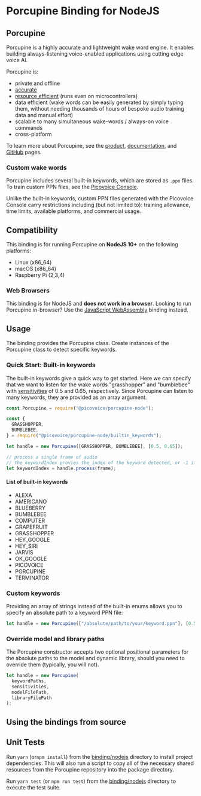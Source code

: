 # Porcupine Binding for NodeJS

## Porcupine

Porcupine is a highly accurate and lightweight wake word engine. It enables building always-listening voice-enabled applications using cutting edge voice AI.

Porcupine is:

- private and offline
- [accurate](https://github.com/Picovoice/wake-word-benchmark)
- [resource efficient](https://www.youtube.com/watch?v=T0tAnh8tUQg) (runs even on microcontrollers)
- data efficient (wake words can be easily generated by simply typing them, without needing thousands of hours of bespoke audio training data and manual effort)
- scalable to many simultaneous wake-words / always-on voice commands
- cross-platform

To learn more about Porcupine, see the [product](https://picovoice.ai/products/porcupine/), [documentation](https://picovoice.ai/docs/), and [GitHub](https://github.com/Picovoice/porcupine/) pages.

### Custom wake words

Porcupine includes several built-in keywords, which are stored as `.ppn` files. To train custom PPN files, see the [Picovoice Console](https://picovoice.ai/console/).

Unlike the built-in keywords, custom PPN files generated with the Picovoice Console carry restrictions including (but not limited to): training allowance, time limits, available platforms, and commercial usage.

## Compatibility

This binding is for running Porcupine on **NodeJS 10+** on the following platforms:

- Linux (x86_64)
- macOS (x86_64)
- Raspberry Pi (2,3,4)

### Web Browsers

This binding is for NodeJS and **does not work in a browser**. Looking to run Porcupine in-browser? Use the [JavaScript WebAssembly](https://github.com/Picovoice/porcupine/tree/master/binding/javascript) binding instead.

## Usage

The binding provides the Porcupine class. Create instances of the Porcupine class to detect specific keywords.

### Quick Start: Built-in keywords

The built-in keywords give a quick way to get started. Here we can specify that we want to listen for the wake words "grasshopper" and "bumblebee" with [sensitivities](https://picovoice.ai/docs/faq/porcupine/#what-should-i-set-the-sensitivity-value-to) of 0.5 and 0.65, respectively. Since Porcupine can listen to many keywords, they are provided as an array argument.

```javascript
const Porcupine = require("@picovoice/porcupine-node");

const {
  GRASSHOPPER,
  BUMBLEBEE,
} = require("@picovoice/porcupine-node/builtin_keywords");

let handle = new Porcupine([GRASSHOPPER, BUMBLEBEE], [0.5, 0.65]);

// process a single frame of audio
// the keywordIndex provies the index of the keyword detected, or -1 if no keyword was detected
let keywordIndex = handle.process(frame);
```

#### List of built-in keywords

- ALEXA
- AMERICANO
- BLUEBERRY
- BUMBLEBEE
- COMPUTER
- GRAPEFRUIT
- GRASSHOPPER
- HEY_GOOGLE
- HEY_SIRI
- JARVIS
- OK_GOOGLE
- PICOVOICE
- PORCUPINE
- TERMINATOR

### Custom keywords

Providing an array of strings instead of the built-in enums allows you to specify an absolute path to a keyword PPN file:

```javascript
let handle = new Porcupine(["/absolute/path/to/your/keyword.ppn"], [0.5]);
```

### Override model and library paths

The Porcupine constructor accepts two optional positional parameters for the absolute paths to the model and dynamic library, should you need to override them (typically, you will not).

```javascript
let handle = new Porcupine(
  keywordPaths,
  sensitivities,
  modelFilePath,
  libraryFilePath
);
```

## Using the bindings from source

## Unit Tests

Run `yarn` (or`npm install`) from the [binding/nodejs](https://github.com/Picovoice/porcupine/tree/master/binding/nodejs) directory to install project dependencies. This will also run a script to copy all of the necessary shared resources from the Porcupine repository into the package directory.

Run `yarn test` (or `npm run test`) from the [binding/nodejs](https://github.com/Picovoice/porcupine/tree/master/binding/nodejs) directory to execute the test suite.
